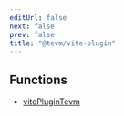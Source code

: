 ```yaml
---
editUrl: false
next: false
prev: false
title: "@tevm/vite-plugin"
---
```


## Functions

- [vitePluginTevm](/reference/functions/viteplugintevm/)
